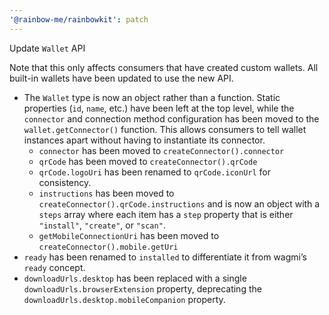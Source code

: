 ```yaml
---
'@rainbow-me/rainbowkit': patch
---
```


Update `Wallet` API

Note that this only affects consumers that have created custom wallets. All built-in wallets have been updated to use the new API.

- The `Wallet` type is now an object rather than a function. Static properties (`id`, `name`, etc.) have been left at the top level, while the `connector` and connection method configuration has been moved to the `wallet.getConnector()` function. This allows consumers to tell wallet instances apart without having to instantiate its connector.
  - `connector` has been moved to `createConnector().connector`
  - `qrCode` has been moved to `createConnector().qrCode`
  - `qrCode.logoUri` has been renamed to `qrCode.iconUrl` for consistency.
  - `instructions` has been moved to `createConnector().qrCode.instructions` and is now an object with a `steps` array where each item has a `step` property that is either `"install"`, `"create"`, or `"scan"`.
  - `getMobileConnectionUri` has been moved to `createConnector().mobile.getUri`
- `ready` has been renamed to `installed` to differentiate it from wagmi’s `ready` concept.
- `downloadUrls.desktop` has been replaced with a single `downloadUrls.browserExtension` property, deprecating the `downloadUrls.desktop.mobileCompanion` property.
